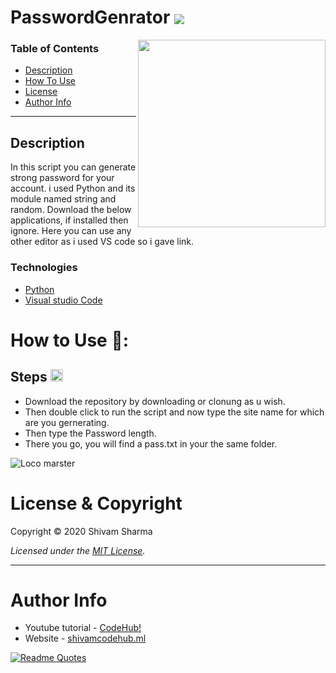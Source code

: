 # PasswordGenrator [<img src="https://www.flaticon.com/svg/static/icons/svg/48/48817.svg" align="center"/>](https://www.flaticon.com/svg/static/icons/svg/48/48817.svg)

[<img src="https://media.giphy.com/media/IgLIVXrBcID9cExa6r/giphy.gif" align="right" width="300" hight="400"/>](https://media.giphy.com/media/IgLIVXrBcID9cExa6r/giphy.gif)

### Table of Contents

- [Description](#description)
- [How To Use](#how-to-use)
- [License](#license)
- [Author Info](#author-info)

---

## Description

In this script you can generate strong password for your account. i used Python and its module named string and random. Download the below applications, if installed then ignore. Here you can use any other editor as i used VS code so i gave link.

### Technologies

- [Python](https://www.python.org/downloads/)
- [Visual studio Code](https://code.visualstudio.com)

# How to Use 📌:

## **Steps**  [<img src="https://www.flaticon.com/svg/static/icons/svg/2359/2359233.svg" width="20" hight="20"/>](https://www.flaticon.com/svg/static/icons/svg/2359/2359233.svg)
  - Download the repository by downloading or clonung as u wish.
  - Then double click to run the script and now type the site name for which are you gernerating.
  - Then type the Password length.
  - There you go, you will find a pass.txt in your the same folder. 

![Loco marster](https://learncodeonline.in/mascot.png)

# License & Copyright

Copyright © 2020 Shivam Sharma

_Licensed under the [MIT License](LICENSE)._

---

# Author Info

- Youtube tutorial - [CodeHub!](https://www.youtube.com/channel/UCRY6l4-atqPLS83DZXgQvYA)
- Website - [shivamcodehub.ml](https://shviamcodehub.ml)


[![Readme Quotes](https://quotes-github-readme.vercel.app/api?type=horizontal)](https://github.com/ShivamSharmaDeveloper)